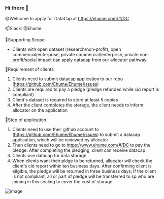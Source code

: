 ### Hi there 👋
  😄Welcome to apply for DataCap at https://ehume.com/#/DC
  
  📫Slack: @Ehume
  
  
  👯Supporting Scope

- Clients with open dataset (research/non-profit), open commercial/enterprise, private commercial/enterprise, private non-profit/social impact can apply datacap from our allocator pathway

🔭Requirement of clients
1. Clients need to submit datacap application to our repo (https://github.com/Ehume/Ehume/issues)
2. Clients are required to pay a pledge (pledge refunded while cid report is compliant)
3. Client's dataset is required to store at least 5 copies
4. After the client completes the storage, the client needs to inform allocator on the application

🌱Step of application
1. Clients need to use their github account to (https://github.com/Ehume/Ehume/issues) to submit a datacap application, which will be reviewed by allocator
2. Then clients need to go to https://www.ehume.com/#/DC to pay the pledge. After completing the pledging, client can receive datacap
3. Clients use datacap for data storage
4. When clients want their pldge to be returned, allocator will check the client's cid report within ten business days. After confirming client is eilgible, the pledge will be returned in three business days; If the client is not compliant, all or part of pledge will be transferred to sp who are joining in this sealing to cover the cost of storage

![image](https://github.com/user-attachments/assets/adc88684-fc94-49d0-b898-4bef0dcc3827)


<!--
**Ehume/Ehume** is a ✨ _special_ ✨ repository because its `README.md` (this file) appears on your GitHub profile.

Here are some ideas to get you started:

- 🔭 I’m currently working on ...
- 🌱 I’m currently learning ...
- 👯 I’m looking to collaborate on ...
- 🤔 I’m looking for help with ...
- 💬 Ask me about ...
- 📫 How to reach me: ...
- 😄 Pronouns: ...
- ⚡ Fun fact: ...
-->
